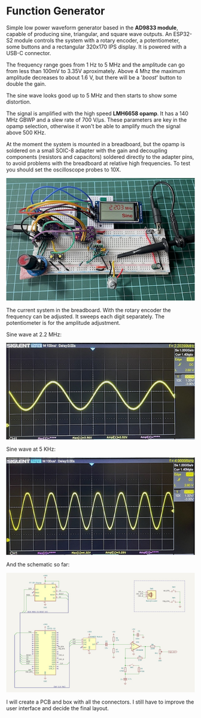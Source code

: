 # Function Generator

Simple low power waveform generator based in the **AD9833 module**, capable of producing sine, triangular, and square wave outputs.
An ESP32-S2 module controls the system with a rotary encoder, a potentiometer, some buttons and a rectangular 320x170 IPS display. It is powered with a USB-C connector. 

The frequency range goes from 1 Hz to 5 MHz and the amplitude can go from less than 100mV to 3.35V aproximately.
Above 4 Mhz the maximum amplitude decreases to about 1.6 V, but there will be a '*boost*' button to double the gain.

The sine wave looks good up to 5 MHz and then starts to show some distortion.

The signal is amplified with the high speed **LMH6658 opamp**. It has a 140 MHz GBWP and a slew rate of 700 V/μs.  These parameters are key in the opamp selection, otherwise it won't be able to amplify much the signal above 500 KHz.

At the moment the system is mounted in a breadboard, but the opamp is soldered on a small SOIC-8 adapter with the gain and decoupling components (resistors and capacitors) soldered directly to the adapter pins, to avoid problems with the breadboard at relative high frequencies.
To test you should set the oscilloscope probes to 10X.


![Function generator](/img/func_gen.jpg)

The current system in the breadboard. With the rotary encoder the frequency can be adjusted. It sweeps each digit separately.  The potentiometer is for the amplitude adjustment. 


Sine wave at 2.2 MHz:

![Function generator](/img/2_2MHz.jpg)


Sine wave at 5 KHz:

![Function generator](/img/5khz.jpg)

And the schematic so far:

![Function generator](/img/func_gen_sch.jpg)

I will create a PCB and box with all the connectors. I still have to improve the user interface and decide the final layout.